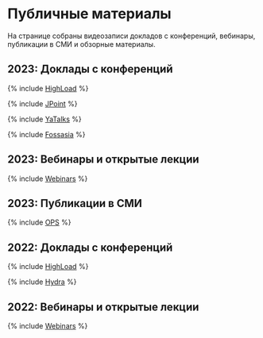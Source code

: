 # Публичные материалы

На странице собраны видеозаписи докладов с конференций, вебинары, публикации в СМИ и обзорные материалы.

## 2023: Доклады с конференций

{% include [HighLoad](./_includes/conferences/2023/HighLoad.md) %}

{% include [JPoint](./_includes/conferences/2023/JPoint.md) %}

{% include [YaTalks](./_includes/conferences/2023/YaTalks.md) %}

{% include [Fossasia](./_includes/conferences/2023/Fossasia.md) %}

## 2023: Вебинары и открытые лекции

{% include [Webinars](./_includes/webinars/2023/webinars.md) %}

## 2023: Публикации в СМИ

{% include [OPS](./_includes/publications/2023/osp.md) %}

## 2022: Доклады с конференций

{% include [HighLoad](./_includes/conferences/2022/HighLoad.md) %}

{% include [Hydra](./_includes/conferences/2022/Hydra.md) %}

## 2022: Вебинары и открытые лекции

{% include [Webinars](./_includes/webinars/2022/webinars.md) %}